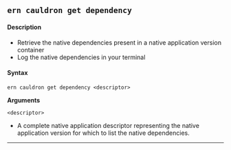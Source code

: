 ## `ern cauldron get dependency`

#### Description

* Retrieve the native dependencies present in a native application version container
* Log the native dependencies in your terminal    

#### Syntax

`ern cauldron get dependency <descriptor>`  

**Arguments**

`<descriptor>`

* A complete native application descriptor representing the native application version for which to list the native dependencies.

____
